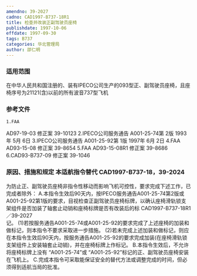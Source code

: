 ```yaml
---
amendno: 39-2027
cadno: CAD1997-B737-18R1
title: 检查并改装正副驾驶员座椅
publishdate: 1997-10-06
effdate: 1997-09-30
tags: B737
categories: 华北管理局
author: 邵仁明
---
```


### 适用范围 
在中华人民共和国注册的、装有IPECO公司生产的093型正、副驾驶员座椅，且座椅序号为21121(含)以前的所有波音737型飞机

### 参考文件
    1.FAA 
AD97-19-03 修正案 39-10123
    2.IPECO公司服务通告 A001-25-74第 2版  1993年 5月 6日
    3.IPECO公司服务通告 A001-25-92第 1版  1997年 6月 2日
    4.FAA 
AD93-15-08 修正案 39-8654 
    5.FAA 
AD93-15-08R1 修正案 39-8686
    6.CAD93-B737-09 修正案 39-1046 


### 原因、措施和规定 本适航指令替代 CAD1997-B737-18，39-2024
为防止正、副驾驶员座椅非指令性移动而影响飞机可控性，要求完成下述工作，已完成者除外： 
    A.本指令生效后90天内，按IPECO服务通告A001-25-74第2版或A001-25-92第1版的要求，目视检查正副驾驶员座椅标牌，以确认座椅滑轨锁支架组件是否加装了轴套止动销和座椅标牌是否有改装后的标
  CAD1997-B737-18R1／39-2027   
记。 
     (1)若按服务通告A001-25-74或A001-25-92的要求完成了上述座椅的加装和做标记，则本指令不要求采取进一步措施。 
     (2)若未完成上述加装和做标记，则应在本指令生效后90天内，按服务通告A001-25-92的要求完成加装(在座椅滑轨锁支架组件上安装轴套止动销)，并在座椅标牌上作标记。 
    B.本指令生效后，不允许将座椅标牌上没有 “A001-25-74”或 “A001-25-92”标记的正、副驾驶员座椅安装在飞机上。
    C.完成本指令可采取能保证安全的替代方法或调整完成的时间，但必须得到适航当局的批准。 

